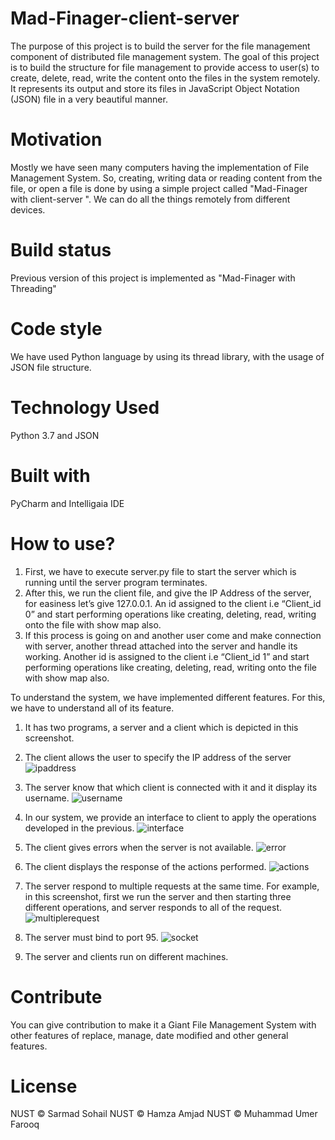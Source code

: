 # Mad-Finager-client-server
The purpose of this project is to build the server for the file management component of distributed file management system. The goal of this project is to build the structure for file management to provide access to user(s) to create, delete, read, write the content onto the files in the system remotely.  
It represents its output and store its files in JavaScript Object Notation (JSON) file in a very beautiful manner.


# Motivation
Mostly we have seen many computers having the implementation of File Management System. So, creating, writing data or reading content from the file, or open a file is done by using a simple project called "Mad-Finager with client-server ". We can do all the things remotely from different devices.

# Build status
Previous version of this project is implemented as "Mad-Finager with Threading"


# Code style
We have used Python language by using its thread library, with the usage of JSON file structure. 


# Technology Used
Python 3.7 and JSON

# Built with

PyCharm and Intelligaia IDE


# How to use?
1.	First, we have to execute server.py file to start the server which is running until the server program terminates.
2.	After this, we run the client file, and give the IP Address of the server, for easiness let’s give 127.0.0.1. An id assigned to the client i.e “Client_id 0” and start performing operations like creating, deleting, read, writing onto the file with show map also.
3.	If this process is going on and another user come and make connection with server, another thread attached into the server and handle its working. Another id is assigned to the client i.e “Client_id 1” and start performing operations like creating, deleting, read, writing onto the file with show map also.

To understand the system, we have implemented different features. For this, we have to understand all of its feature.

1.	It has two programs, a server and a client which is depicted in this screenshot.
 
2.	The client allows the user to specify the IP address of the server
 ![ipaddress](https://user-images.githubusercontent.com/57443179/104350689-3f0f0800-5526-11eb-83f1-f285841de77d.png)

3.	The server know that which client is connected with it and it display its username. 
![username](https://user-images.githubusercontent.com/57443179/104350717-4afaca00-5526-11eb-9043-e2ebc8442c8a.png)
4.	In our system, we provide an interface to client to apply the operations developed in the previous.
 ![interface](https://user-images.githubusercontent.com/57443179/104350685-3f0f0800-5526-11eb-9165-0344e83b7e29.png)
5.	The client gives errors when the server is not available.
![error](https://user-images.githubusercontent.com/57443179/104350684-3e767180-5526-11eb-86ec-0a6b50beebfd.png)
 
6.	The client displays the response of the actions performed.
![actions](https://user-images.githubusercontent.com/57443179/104350683-3ddddb00-5526-11eb-8de1-648bb5249efb.png)
 
7.	The server respond to multiple requests at the same time. For example, in this screenshot, first we run the server and then starting three different operations, and server responds to all of the request. 
 ![multiplerequest](https://user-images.githubusercontent.com/57443179/104350677-3cacae00-5526-11eb-9af7-1e8a42b3a3bc.png)
8.	The server must bind to port 95.
 ![socket](https://user-images.githubusercontent.com/57443179/104350735-4f26e780-5526-11eb-8e13-71741027b20e.png)
9.	The server and clients run on different machines.



# Contribute
You can give contribution to make it a Giant File Management System with other features of replace, manage, date modified and other general features.

# License
NUST © Sarmad Sohail
NUST © Hamza Amjad
NUST © Muhammad Umer Farooq
